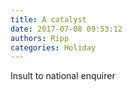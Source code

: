 ```yaml
---
title: A catalyst
date: 2017-07-08 09:53:12
authors: Ripp
categories: Holiday
---
```


 Insult to national enquirer